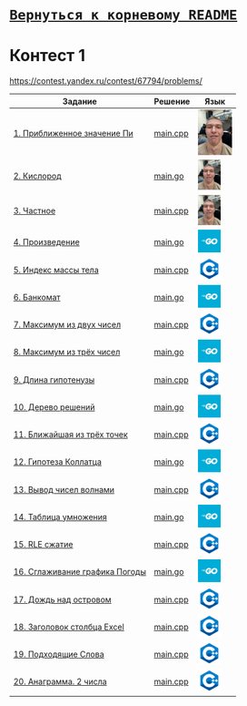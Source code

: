 # [__```Вернуться к корневому README```__](https://github.com/enikk500/CFU/blob/main/README.md)  
# Контест 1
https://contest.yandex.ru/contest/67794/problems/

| Задание | Решение | Язык |
| --- | --- | --- |
| [1. Приближенное значение Пи](https://contest.yandex.ru/contest/67794/problems/1/) | [main.cpp](https://github.com/enikk500/CFU/blob/main/Contests/Contest-2024-09-12/01/main.cpp) | [<img src="https://github.com/enikk500/CFU/blob/main/img/frolik.jpg" width="60"/>]() |
| [2. Кислород](https://contest.yandex.ru/contest/67794/problems/2/) | [main.go](https://github.com/enikk500/CFU/blob/main/Contests/Contest-2024-09-12/02/main.go) | [<img src="https://github.com/enikk500/CFU/blob/main/img/frolik.jpg" width="40"/>]() |
| [3. Частное](https://contest.yandex.ru/contest/67794/problems/3/) | [main.cpp](https://github.com/enikk500/CFU/blob/main/Contests/Contest-2024-09-12/03/main.cpp) | [<img src="https://github.com/enikk500/CFU/blob/main/img/frolik.jpg" width="40"/>]() |
| [4. Произведение](https://contest.yandex.ru/contest/67794/problems/4/) | [main.go](https://github.com/enikk500/CFU/blob/main/Contests/Contest-2024-09-12/04/main.go) | [<img src="https://github.com/enikk500/CFU/blob/main/img/go.jpg" width="40"/>]() |
| [5. Индекс массы тела](https://contest.yandex.ru/contest/67794/problems/5/) | [main.cpp](https://github.com/enikk500/CFU/blob/main/Contests/Contest-2024-09-12/05/main.cpp) | [<img src="https://github.com/enikk500/CFU/blob/main/img/cpp.png" width="40"/>]() |
| [6. Банкомат](https://contest.yandex.ru/contest/67794/problems/6/) | [main.go](https://github.com/enikk500/CFU/blob/main/Contests/Contest-2024-09-12/06/main.go) | [<img src="https://github.com/enikk500/CFU/blob/main/img/go.jpg" width="40"/>]() |
| [7. Максимум из двух чисел](https://contest.yandex.ru/contest/67794/problems/7/) | [main.cpp](https://github.com/enikk500/CFU/blob/main/Contests/Contest-2024-09-12/07/main.cpp) | [<img src="https://github.com/enikk500/CFU/blob/main/img/cpp.png" width="40"/>]() |
| [8. Максимум из трёх чисел](https://contest.yandex.ru/contest/67794/problems/8/) | [main.go](https://github.com/enikk500/CFU/blob/main/Contests/Contest-2024-09-12/08/main.go) | [<img src="https://github.com/enikk500/CFU/blob/main/img/go.jpg" width="40"/>]() |
| [9. Длина гипотенузы](https://contest.yandex.ru/contest/67794/problems/9/) | [main.cpp](https://github.com/enikk500/CFU/blob/main/Contests/Contest-2024-09-12/09/main.cpp) | [<img src="https://github.com/enikk500/CFU/blob/main/img/cpp.png" width="40"/>]() |
| [10. Дерево решений](https://contest.yandex.ru/contest/67794/problems/10/) | [main.go](https://github.com/enikk500/CFU/blob/main/Contests/Contest-2024-09-12/10/main.go) | [<img src="https://github.com/enikk500/CFU/blob/main/img/go.jpg" width="40"/>]() |
| [11. Ближайшая из трёх точек](https://contest.yandex.ru/contest/67794/problems/11/) | [main.cpp](https://github.com/enikk500/CFU/blob/main/Contests/Contest-2024-09-12/11/main.cpp) | [<img src="https://github.com/enikk500/CFU/blob/main/img/cpp.png" width="40"/>]() |
| [12. Гипотеза Коллатца](https://contest.yandex.ru/contest/67794/problems/12/) | [main.go](https://github.com/enikk500/CFU/blob/main/Contests/Contest-2024-09-12/12/main.go) | [<img src="https://github.com/enikk500/CFU/blob/main/img/go.jpg" width="40"/>]() |
| [13. Вывод чисел волнами](https://contest.yandex.ru/contest/67794/problems/13/) | [main.cpp](https://github.com/enikk500/CFU/blob/main/Contests/Contest-2024-09-12/13/main.cpp) | [<img src="https://github.com/enikk500/CFU/blob/main/img/cpp.png" width="40"/>]() |
| [14. Таблица умножения](https://contest.yandex.ru/contest/67794/problems/14/) | [main.go](https://github.com/enikk500/CFU/blob/main/Contests/Contest-2024-09-12/14/main.go) | [<img src="https://github.com/enikk500/CFU/blob/main/img/go.jpg" width="40"/>]() |
| [15. RLE сжатие](https://contest.yandex.ru/contest/67794/problems/15/) | [main.cpp](https://github.com/enikk500/CFU/blob/main/Contests/Contest-2024-09-12/15/main.cpp) | [<img src="https://github.com/enikk500/CFU/blob/main/img/cpp.png" width="40"/>]() |
| [16. Сглаживание графика Погоды](https://contest.yandex.ru/contest/67794/problems/16/) | [main.go](https://github.com/enikk500/CFU/blob/main/Contests/Contest-2024-09-12/16/main.go) | [<img src="https://github.com/enikk500/CFU/blob/main/img/go.jpg" width="40"/>]() |
| [17. Дождь над островом](https://contest.yandex.ru/contest/67794/problems/17/) | [main.cpp](https://github.com/enikk500/CFU/blob/main/Contests/Contest-2024-09-12/17/main.cpp) | [<img src="https://github.com/enikk500/CFU/blob/main/img/cpp.png" width="40"/>]() |
| [18. Заголовок столбца Excel](https://contest.yandex.ru/contest/67794/problems/18/) | [main.cpp](https://github.com/enikk500/CFU/blob/main/Contests/Contest-2024-09-12/18/main.cpp) | [<img src="https://github.com/enikk500/CFU/blob/main/img/cpp.png" width="40"/>]() |
| [19. Подходящие Слова](https://contest.yandex.ru/contest/67794/problems/19/) | [main.cpp](https://github.com/enikk500/CFU/blob/main/Contests/Contest-2024-09-12/19/main.cpp) | [<img src="https://github.com/enikk500/CFU/blob/main/img/cpp.png" width="40"/>]() |
| [20. Анаграмма. 2 числа](https://contest.yandex.ru/contest/67794/problems/20/) | [main.cpp](https://github.com/enikk500/CFU/blob/main/Contests/Contest-2024-09-12/20/main.cpp) | [<img src="https://github.com/enikk500/CFU/blob/main/img/cpp.png" width="40"/>]() |

